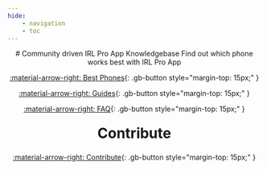 ```yaml
---
hide:
    - navigation
    - toc
---
```


<style>
    .center {
        text-align: center;
    }

    h1 {
        margin: .8em 0 !important;
        color: var(--md-default-fg-color) !important;
    }

    .md-content__button {
        display: none;
    }

    h1 .headerlink {
        display: none !important;
    }

    .md-container main .md-grid {
        max-width: 1000px;
    }
</style>

<div class="center" markdown="1">
# Community driven IRL Pro App Knowledgebase
Find out which phone works best with IRL Pro App

[:material-arrow-right: Best Phones](./Phones/index.md){: .gb-button style="margin-top: 15px;" }

[:material-arrow-right: Guides](./Guides/index.md){: .gb-button style="margin-top: 15px;" }

[:material-arrow-right: FAQ](./FAQ/index.md){: .gb-button style="margin-top: 15px;" }

# Contribute

[:material-arrow-right: Contribute](./FAQ/index.md#contributing){: .gb-button style="margin-top: 15px;" }
</div>
